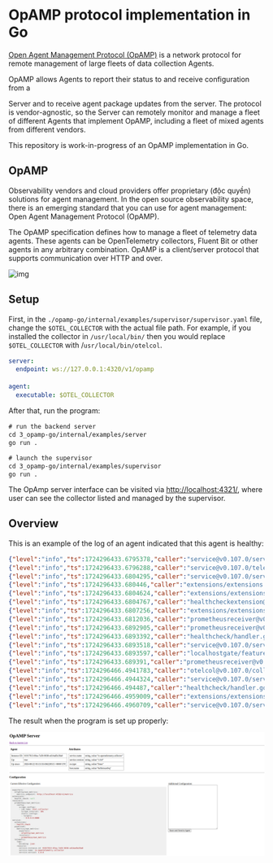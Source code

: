 # OpAMP protocol implementation in Go

[Open Agent Management Protocol (OpAMP)](https://github.com/open-telemetry/opamp-spec)
is a network protocol for remote management of large fleets of data collection Agents.

OpAMP allows Agents to report their status to and receive configuration from a

Server and to receive agent package updates from the server.
The protocol is vendor-agnostic, so the Server can remotely monitor and manage a fleet of different Agents that implement OpAMP, including a fleet of
mixed agents from different vendors.

This repository is work-in-progress of an OpAMP implementation in Go.

## OpAMP
Observability vendors and cloud providers offer proprietary (độc quyền) solutions for agent management. In the open source observability space, there is an emerging standard that you can use for agent management: Open Agent Management Protocol (OpAMP).

The OpAMP specification defines how to manage a fleet of telemetry data agents. These agents can be OpenTelemetry collectors, Fluent Bit or other agents in any arbitrary combination.
OpAMP is a client/server protocol that supports communication over HTTP and over. 

![img](https://opentelemetry.io/docs/collector/img/opamp.svg)

## Setup
First, in the `./opamp-go/internal/examples/supervisor/supervisor.yaml` file, change the `$OTEL_COLLECTOR` with the actual file path. For example, if you installed the collector in `/usr/local/bin/` then you would replace `$OTEL_COLLECTOR` with /`usr/local/bin/otelcol`.

```yaml
server:
  endpoint: ws://127.0.0.1:4320/v1/opamp

agent:
  executable: $OTEL_COLLECTOR
```

After that, run the program: 
```shell
# run the backend server
cd 3_opamp-go/internal/examples/server
go run .
```

```shell
# launch the supervisor
cd 3_opamp-go/internal/examples/supervisor
go run .
```

The OpAmp server interface can be visited via [http://localhost:4321/](http://localhost:4321/), where user can see the collector listed and managed by the supervisor.

## Overview

This is an example of the log of an agent indicated that this agent is healthy:
```json
{"level":"info","ts":1724296433.6795378,"caller":"service@v0.107.0/service.go:116","msg":"Setting up own telemetry..."}
{"level":"info","ts":1724296433.6796288,"caller":"service@v0.107.0/telemetry.go:96","msg":"Serving metrics","address":":8888","metrics level":"Normal"}
{"level":"info","ts":1724296433.6804295,"caller":"service@v0.107.0/service.go:195","msg":"Starting otelcol...","Version":"0.107.0","NumCPU":12}
{"level":"info","ts":1724296433.680446,"caller":"extensions/extensions.go:36","msg":"Starting extensions..."}
{"level":"info","ts":1724296433.6804624,"caller":"extensions/extensions.go:39","msg":"Extension is starting...","kind":"extension","name":"health_check"}
{"level":"info","ts":1724296433.6804767,"caller":"healthcheckextension@v0.107.0/healthcheckextension.go:32","msg":"Starting health_check extension","kind":"extension","name":"health_check","config":{"Endpoint":"localhost:13133","TLSSetting":null,"CORS":null,"Auth":null,"MaxRequestBodySize":0,"IncludeMetadata":false,"ResponseHeaders":null,"CompressionAlgorithms":null,"ReadTimeout":0,"ReadHeaderTimeout":0,"WriteTimeout":0,"IdleTimeout":0,"Path":"/","ResponseBody":null,"CheckCollectorPipeline":{"Enabled":false,"Interval":"5m","ExporterFailureThreshold":5}}}
{"level":"info","ts":1724296433.6807256,"caller":"extensions/extensions.go:56","msg":"Extension started.","kind":"extension","name":"health_check"}
{"level":"info","ts":1724296433.6812036,"caller":"prometheusreceiver@v0.107.0/metrics_receiver.go:307","msg":"Starting discovery manager","kind":"receiver","name":"prometheus/own_metrics","data_type":"metrics"}
{"level":"info","ts":1724296433.6892905,"caller":"prometheusreceiver@v0.107.0/metrics_receiver.go:285","msg":"Scrape job added","kind":"receiver","name":"prometheus/own_metrics","data_type":"metrics","jobName":"otel-collector"}
{"level":"info","ts":1724296433.6893392,"caller":"healthcheck/handler.go:132","msg":"Health Check state change","kind":"extension","name":"health_check","status":"ready"}
{"level":"info","ts":1724296433.6893518,"caller":"service@v0.107.0/service.go:221","msg":"Everything is ready. Begin running and processing data."}
{"level":"info","ts":1724296433.6893597,"caller":"localhostgate/featuregate.go:63","msg":"The default endpoints for all servers in components have changed to use localhost instead of 0.0.0.0. Disable the feature gate to temporarily revert to the previous default.","feature gate ID":"component.UseLocalHostAsDefaultHost"}
{"level":"info","ts":1724296433.689391,"caller":"prometheusreceiver@v0.107.0/metrics_receiver.go:376","msg":"Starting scrape manager","kind":"receiver","name":"prometheus/own_metrics","data_type":"metrics"}
{"level":"info","ts":1724296466.4941783,"caller":"otelcol@v0.107.0/collector.go:318","msg":"Received signal from OS","signal":"interrupt"}
{"level":"info","ts":1724296466.4944324,"caller":"service@v0.107.0/service.go:258","msg":"Starting shutdown..."}
{"level":"info","ts":1724296466.494487,"caller":"healthcheck/handler.go:132","msg":"Health Check state change","kind":"extension","name":"health_check","status":"unavailable"}
{"level":"info","ts":1724296466.4959009,"caller":"extensions/extensions.go:63","msg":"Stopping extensions..."}
{"level":"info","ts":1724296466.4960709,"caller":"service@v0.107.0/service.go:272","msg":"Shutdown complete."}

```
The result when the program is set up properly:

![img](result.png)